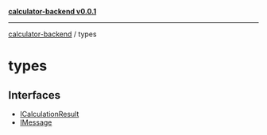 [**calculator-backend v0.0.1**](../README.md)

***

[calculator-backend](../modules.md) / types

# types

## Interfaces

- [ICalculationResult](interfaces/ICalculationResult.md)
- [IMessage](interfaces/IMessage.md)
